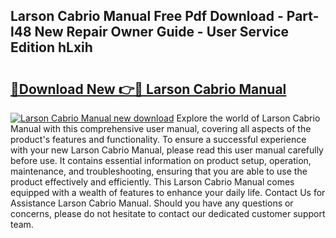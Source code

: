 ## Larson Cabrio Manual Free Pdf Download - Part-l48 New Repair Owner Guide - User Service Edition hLxih

# <h2><a href="http://bc75234.oget.top/?id=Larson+Cabrio+Manual">🔗Download New 👉🔴 Larson Cabrio Manual</a></h2>

[![Larson Cabrio Manual new download](https://i.imgur.com/5g1atiW.png)](http://bc75234.oget.top/?id=Larson+Cabrio+Manual)
Explore the world of Larson Cabrio Manual with this comprehensive user manual, covering all aspects of the product's features and functionality. To ensure a successful experience with your new Larson Cabrio Manual, please read this user manual carefully before use. It contains essential information on product setup, operation, maintenance, and troubleshooting, ensuring that you are able to use the product effectively and efficiently. This Larson Cabrio Manual comes equipped with a wealth of features to enhance your daily life. Contact Us for Assistance Larson Cabrio Manual. Should you have any questions or concerns, please do not hesitate to contact our dedicated customer support team.
